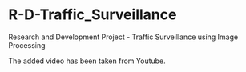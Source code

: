 # R-D-Traffic_Surveillance
Research and Development Project - Traffic Surveillance using Image Processing

The added video has been taken from Youtube.
